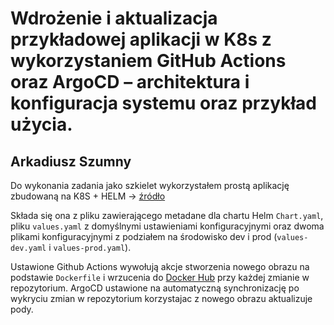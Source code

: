 
# Wdrożenie i aktualizacja przykładowej aplikacji w K8s z wykorzystaniem GitHub Actions oraz ArgoCD – architektura i konfiguracja systemu oraz przykład użycia.
## Arkadiusz Szumny

Do wykonania zadania jako szkielet wykorzystałem prostą aplikację zbudowaną na K8S + HELM -> [źródło](https://github.com/devopsjourney1/argo-examples/tree/master)


Składa się ona z pliku zawierającego metadane dla chartu Helm ``Chart.yaml``, pliku ``values.yaml`` z domyślnymi ustawieniami konfiguracyjnymi oraz dwoma plikami konfiguracyjnymi z podziałem na środowisko dev i prod (``values-dev.yaml`` i ``values-prod.yaml``).

Ustawione Github Actions wywołują akcje stworzenia nowego obrazu na podstawie ``Dockerfile`` i wrzucenia do [Docker Hub](https://hub.docker.com/repository/docker/chrisarson/myapp_argo/general) przy każdej zmianie w repozytorium. ArgoCD ustawione na automatyczną synchronizację po wykryciu zmian w repozytorium korzystajac z nowego obrazu aktualizuje pody.

